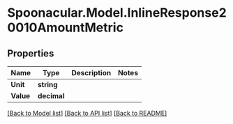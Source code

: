 # Spoonacular.Model.InlineResponse20010AmountMetric

## Properties

Name | Type | Description | Notes
------------ | ------------- | ------------- | -------------
**Unit** | **string** |  | 
**Value** | **decimal** |  | 

[[Back to Model list]](../README.md#documentation-for-models) [[Back to API list]](../README.md#documentation-for-api-endpoints) [[Back to README]](../README.md)


